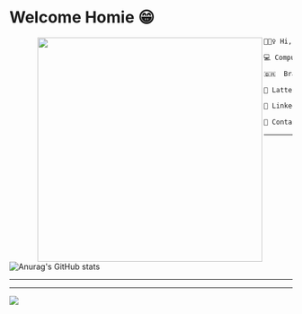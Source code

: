 # Welcome Homie 😁

<img align="left" width="400" style="margin-left: 50px" src="https://media.tenor.com/Ui4Qn0HT61kAAAAC/chigiri-blue-lock.gif"/>

```diff
🙋🏾‍♀️ Hi, I’m Ana Caroline

💻 Computer Science student in University of Brasília

🇧🇷  Brazil

📜 Lattes: http://lattes.cnpq.br/0301582985663662

📜 LinkedIn: https://www.linkedin.com/in/anabraz26/

📧 Contact: ana.caroline.6@Hotmail.com

```
-----------------------

![Anurag's GitHub stats](https://github-readme-stats.vercel.app/api?username=AnaBraz26&theme=codeSTACKr&show_icons=true)

-----------------------

[](https://github-readme-stats.vercel.app/api/top-langs/?username=AnaBraz26&theme=dark&hide_border=false&include_all_commits=false&count_private=true&layout=compact)

-----------------------

[![](https://visitcount.itsvg.in/api?id=AnaBraz26&icon=0&color=11)](https://visitcount.itsvg.in)
